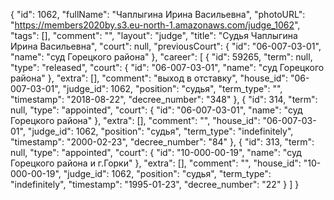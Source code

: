 {
    "id": 1062,
    "fullName": "Чаплыгина Ирина Васильевна",
    "photoURL": "https://members2020by.s3.eu-north-1.amazonaws.com/judge_1062",
    "tags": [],
    "comment": "",
    "layout": "judge",
    "title": "Судья Чаплыгина Ирина Васильевна",
    "court": null,
    "previousCourt": {
        "id": "06-007-03-01",
        "name": "суд Горецкого района"
    },
    "career": [
        {
            "id": 59265,
            "term": null,
            "type": "released",
            "court": {
                "id": "06-007-03-01",
                "name": "суд Горецкого района"
            },
            "extra": [],
            "comment": "выход в отставку",
            "house_id": "06-007-03-01",
            "judge_id": 1062,
            "position": "судья",
            "term_type": "",
            "timestamp": "2018-08-22",
            "decree_number": "348"
        },
        {
            "id": 314,
            "term": null,
            "type": "appointed",
            "court": {
                "id": "06-007-03-01",
                "name": "суд Горецкого района"
            },
            "extra": [],
            "comment": "",
            "house_id": "06-007-03-01",
            "judge_id": 1062,
            "position": "судья",
            "term_type": "indefinitely",
            "timestamp": "2000-02-23",
            "decree_number": "84"
        },
        {
            "id": 313,
            "term": null,
            "type": "appointed",
            "court": {
                "id": "10-000-00-19",
                "name": "суд Горецкого района и г.Горки"
            },
            "extra": [],
            "comment": "",
            "house_id": "10-000-00-19",
            "judge_id": 1062,
            "position": "судья",
            "term_type": "indefinitely",
            "timestamp": "1995-01-23",
            "decree_number": "22"
        }
    ]
}